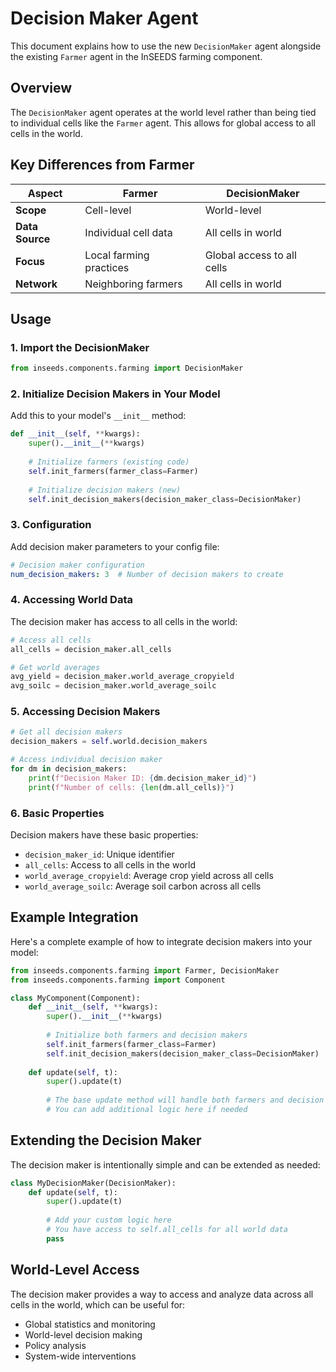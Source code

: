 # Decision Maker Agent

This document explains how to use the new `DecisionMaker` agent alongside the existing `Farmer` agent in the InSEEDS farming component.

## Overview

The `DecisionMaker` agent operates at the world level rather than being tied to individual cells like the `Farmer` agent. This allows for global access to all cells in the world.

## Key Differences from Farmer

| Aspect | Farmer | DecisionMaker |
|--------|--------|---------------|
| **Scope** | Cell-level | World-level |
| **Data Source** | Individual cell data | All cells in world |
| **Focus** | Local farming practices | Global access to all cells |
| **Network** | Neighboring farmers | All cells in world |

## Usage

### 1. Import the DecisionMaker

```python
from inseeds.components.farming import DecisionMaker
```

### 2. Initialize Decision Makers in Your Model

Add this to your model's `__init__` method:

```python
def __init__(self, **kwargs):
    super().__init__(**kwargs)
    
    # Initialize farmers (existing code)
    self.init_farmers(farmer_class=Farmer)
    
    # Initialize decision makers (new)
    self.init_decision_makers(decision_maker_class=DecisionMaker)
```

### 3. Configuration

Add decision maker parameters to your config file:

```yaml
# Decision maker configuration
num_decision_makers: 3  # Number of decision makers to create
```

### 4. Accessing World Data

The decision maker has access to all cells in the world:

```python
# Access all cells
all_cells = decision_maker.all_cells

# Get world averages
avg_yield = decision_maker.world_average_cropyield
avg_soilc = decision_maker.world_average_soilc
```

### 5. Accessing Decision Makers

```python
# Get all decision makers
decision_makers = self.world.decision_makers

# Access individual decision maker
for dm in decision_makers:
    print(f"Decision Maker ID: {dm.decision_maker_id}")
    print(f"Number of cells: {len(dm.all_cells)}")
```

### 6. Basic Properties

Decision makers have these basic properties:

- `decision_maker_id`: Unique identifier
- `all_cells`: Access to all cells in the world
- `world_average_cropyield`: Average crop yield across all cells
- `world_average_soilc`: Average soil carbon across all cells

## Example Integration

Here's a complete example of how to integrate decision makers into your model:

```python
from inseeds.components.farming import Farmer, DecisionMaker
from inseeds.components.farming import Component

class MyComponent(Component):
    def __init__(self, **kwargs):
        super().__init__(**kwargs)
        
        # Initialize both farmers and decision makers
        self.init_farmers(farmer_class=Farmer)
        self.init_decision_makers(decision_maker_class=DecisionMaker)
    
    def update(self, t):
        super().update(t)
        
        # The base update method will handle both farmers and decision makers
        # You can add additional logic here if needed
```

## Extending the Decision Maker

The decision maker is intentionally simple and can be extended as needed:

```python
class MyDecisionMaker(DecisionMaker):
    def update(self, t):
        super().update(t)
        
        # Add your custom logic here
        # You have access to self.all_cells for all world data
        pass
```

## World-Level Access

The decision maker provides a way to access and analyze data across all cells in the world, which can be useful for:

- Global statistics and monitoring
- World-level decision making
- Policy analysis
- System-wide interventions 